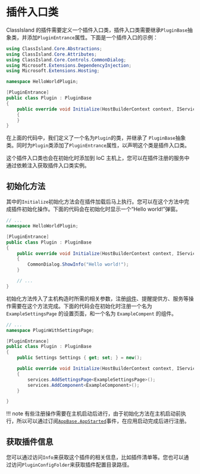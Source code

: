 # 插件入口类

ClassIsland 的插件需要定义一个插件入口类，插件入口类需要继承`PluginBase`抽象类，并添加`PluginEntrance`属性。下面是一个插件入口的示例：

```csharp title="Plugin.cs"
using ClassIsland.Core.Abstractions;
using ClassIsland.Core.Attributes;
using ClassIsland.Core.Controls.CommonDialog;
using Microsoft.Extensions.DependencyInjection;
using Microsoft.Extensions.Hosting;

namespace HelloWorldPlugin;

[PluginEntrance]
public class Plugin : PluginBase
{
    public override void Initialize(HostBuilderContext context, IServiceCollection services)
    {
    }
}
```

在上面的代码中，我们定义了一个名为`Plugin`的类，并继承了 `PluginBase`抽象类。同时为`Plugin`类添加了`PluginEntrance`属性，以声明这个类是插件入口类。

这个插件入口类也会在初始化时添加到 IoC 主机上，您可以在插件注册的服务中通过依赖注入获取插件入口类实例。

## 初始化方法

其中的`Initialize`初始化方法会在插件加载后马上执行。您可以在这个方法中完成插件初始化操作。下面的代码会在初始化时显示一个“Hello world!”弹窗。

```csharp title="Plugin.cs" hl_lines="9"
// ...
namespace HelloWorldPlugin;

[PluginEntrance]
public class Plugin : PluginBase
{
    public override void Initialize(HostBuilderContext context, IServiceCollection services)
    {
        CommonDialog.ShowInfo("Hello world!");
    }

    // ...
}
```

初始化方法传入了主机构造时所需的相关参数，注册[组件](../components.md)、提醒提供方、服务等操作需要在这个方法完成。下面的代码会在初始化时注册一个名为 `ExampleSettingsPage` 的设置页面，和一个名为 `ExampleCompent` 的组件。

```cs title="Plugin.cs" hl_lines="11-12"
// ...
namespace PluginWithSettingsPage;

[PluginEntrance]
public class Plugin : PluginBase
{
    public Settings Settings { get; set; } = new();

    public override void Initialize(HostBuilderContext context, IServiceCollection services)
    {
        services.AddSettingsPage<ExampleSettingsPage>();
        services.AddComponent<ExampleComponent>();
    }

}
```

!!! note
    有些注册操作需要在主机启动后进行，由于初始化方法在主机启动前执行，所以可以通过订阅[`AppBase.AppStarted`](../events.md#应用启动完成-appstarted)事件，在应用启动完成后进行注册。

## 获取插件信息

您可以通过访问`Info`来获取这个插件的相关信息，比如插件清单等。您也可以通过访问`PluginConfigFolder`来获取插件配置目录路径。
